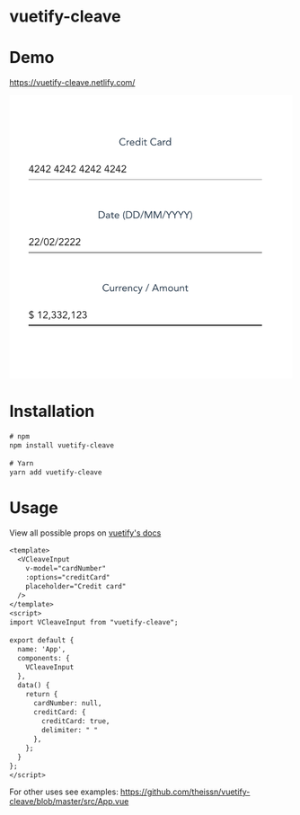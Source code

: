 # vuetify-cleave

# Demo

https://vuetify-cleave.netlify.com/

![example](docs/example.png)

# Installation
```
# npm
npm install vuetify-cleave

# Yarn
yarn add vuetify-cleave
```

# Usage

View all possible props on [vuetify's docs](https://vuetifyjs.com/en/components/text-fields#api)

```
<template>
  <VCleaveInput
    v-model="cardNumber"
    :options="creditCard"
    placeholder="Credit card"
  />
</template>
<script>
import VCleaveInput from "vuetify-cleave";

export default {
  name: 'App',
  components: {
    VCleaveInput
  },
  data() {
    return {
      cardNumber: null,
      creditCard: {
        creditCard: true,
        delimiter: " "
      },
    };
  }
};
</script>
```

For other uses see examples: https://github.com/theissn/vuetify-cleave/blob/master/src/App.vue